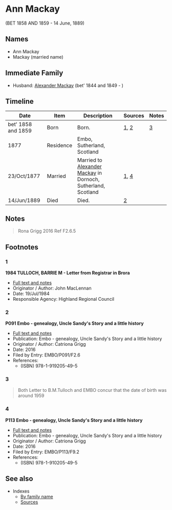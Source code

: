 ﻿---
layout: person
subject_key: i85130771
permalink: /people/i85130771
---

# Ann Mackay
(BET 1858 AND 1859 - 14 June, 1889)

## Names

* Ann Mackay
* Mackay (married name)

## Immediate Family

* Husband: [Alexander Mackay](./@2381836@-alexander-mackay-b1844~1849-d.md) (bet' 1844 and 1849 - )

## Timeline

Date | Item | Description | Sources | Notes
---|---|---|---|---
bet' 1858 and 1859 | Born | Born. | [1](#1), [2](#2) | [3](#3)
1877 | Residence | Embo, Sutherland, Scotland |  | 
23/Oct/1877 | Married | Married to [Alexander Mackay](./@2381836@-alexander-mackay-b1844~1849-d.md) in Dornoch, Sutherland, Scotland | [1](#1), [4](#4) | 
14/Jun/1889 | Died | Died. | [2](#2) | 

## Notes

> Rona Grigg 2016 Ref F2.6.5
>


## Footnotes

### 1

**1984 TULLOCH, BARRIE M - Letter from Registrar in Brora**

* [Full text and notes](../sources/@94133243@-1984-tulloch,-barrie-m-letter-from-registrar-in-brora.md)
* Originator / Author: John MacLennan
* Date: 19/Jul/1984
* Responsible Agency: Highland Regional Council

### 2

**P091 Embo - genealogy, Uncle Sandy's Story and a little history**

* [Full text and notes](../sources/@67859120@-p091-embo-genealogy,-uncle-sandy's-story-and-a-little-history.md)
* Publication: Embo - genealogy, Uncle Sandy's Story and a little history
* Originator / Author: Catriona Grigg
* Date: 2016
* Filed by Entry: EMBO/P091/F2.6
* References: 
  * (ISBN) 978-1-919205-49-5

### 3

> Both Letter to B.M.Tulloch and EMBO concur that the date of birth was around 1959
>


### 4

**P113 Embo - genealogy, Uncle Sandy's Story and a little history**

* [Full text and notes](../sources/@17489530@-p113-embo-genealogy,-uncle-sandy's-story-and-a-little-history.md)
* Publication: Embo - genealogy, Uncle Sandy's Story and a little history
* Originator / Author: Catriona Grigg
* Date: 2016
* Filed by Entry: EMBO/P113/F9.2
* References: 
  * (ISBN) 978-1-910205-49-5


## See also

- Indexes
  - [By family name](../index-by-family-name.md)
  - [Sources](../index-of-sources-by-title.md)

